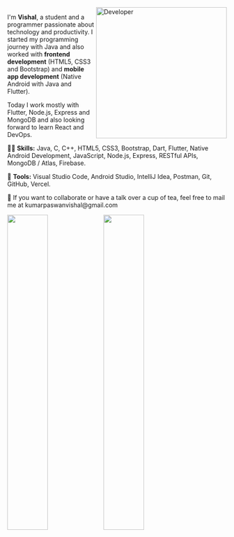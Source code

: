 <img src="https://imgur.com/GyvgdbY.png" min-width="300px" max-width="300px" width="300px" align="right" alt="Developer">

<p align="left"> 
I'm <strong>Vishal</strong>, a student and a programmer passionate about technology and productivity. I started my programming journey with Java and also worked with <strong>frontend development</strong> (HTML5, CSS3 and Bootstrap) and <strong>mobile app development</strong> (Native Android with Java and Flutter).

Today I work mostly with Flutter, Node.js, Express and MongoDB and also looking forward to learn React and DevOps.

</p>

<p align="left">
  👨‍💻 <strong>Skills:</strong> Java, C, C++, HTML5, CSS3, Bootstrap, Dart, Flutter, Native Android Development, JavaScript, Node.js, Express, RESTful APIs, MongoDB / Atlas, Firebase.
</p>

<p align="left">
  💼 <strong>Tools:</strong> Visual Studio Code, Android Studio, IntelliJ Idea, Postman, Git, GitHub, Vercel.
</p>

<p align="left">
  📩 If you want to collaborate or have a talk over a cup of tea, feel free to mail me at kumarpaswanvishal@gmail.com
</p>


<div>   
   <img src="https://github-readme-stats-omega-six-40.vercel.app/api?username=vishal-kumar-paswan&theme=transparent&hide_border=false&include_all_commits=true&count_private=true" width="43%"/>
    <img src="https://github-readme-streak-stats.herokuapp.com/?user=vishal-kumar-paswan&theme=transparent&hide_border=false" width="43%"/>
</div>

<!-- <img align="left" alt="Flutter" height=20px width="65px"  src="https://imgur.com/08gDpPU.png" /> 

<img align="left" alt="Android" height="23px" width="35px"  src="https://imgur.com/cjzYVqE.png" />

<img align="left" alt="GitHub" width="38px" src="https://imgur.com/sQr9u2r.png" />

<img align="left" alt="Visual Studio Code" width="28px" src="https://imgur.com/xHJolZj.png" />

<img align="left" alt="CLI" width="28px" src="https://imgur.com/s28WAqS.png" />

<img align="left" alt="Git" height="30px" width="30px" src="https://imgur.com/Ha7Nfli.png" />

<img align="left" alt="GitHub" width="28px" src="https://imgur.com/0CVf3up.png" /> -->

